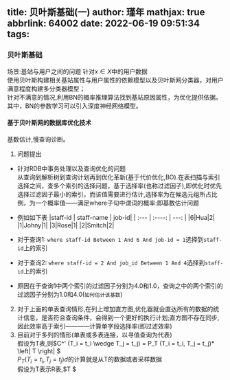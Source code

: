 title: 贝叶斯基础(一)
author: 瑾年
mathjax: true
abbrlink: 64002
date: 2022-06-19 09:51:34
tags:
---
### 贝叶斯基础
场景:基站与用户之间的问题
针对$x \in X$中的用户数据  
使用贝叶斯构建相关基站属性与用户属性的依赖模型以及贝叶斯网分类器，对用户满意程度构建多分类器模型；  
针对不满意的情况,利用BN的概率推理算法找到基站原因属性，为优化提供依据。  
其中，BN的参数学习可以引入深度神经网络模型。  
#### 基于贝叶斯网的数据库优化技术
基数估计,慢查询诊断。
1. 问题提出
  * 针对RDB中事务处理以及查询优化的问题  
    从查询到解析树到查询计划再到优化革新(基于代价优化,BO).在表扫描与索引选择之间，查多个索引的选择问题，基于选择率(也称过滤因子),即优化时优先选择过滤因子最小的索引，而该值需要进行估计,选择率为在候选元组所占比例，为一个概率值——满足where子句中谓词的概率:即基数估计问题
   * 例如如下表
      |staff-id | staff-name | job-id|
      | :---        |    :----:   |          ---: | 
      |6|Hua|2|
      |1|Johny|1|
      |3|Rose|1|
      |2|Smitch|2|  
      
  * 对于查询1: `where staff-id Between 1 And 6 And job-id = 1`选择到`staff-id`上的索引  
  * 对于查询2: `where staff-id = 2 And job_id Between 1 And 4`选择到`staff-id`上的索引  
  * 原因在于查询1中两个索引的过滤因子分别为4.0和1.0，查询之中的两个索引的过滤因子分别为1.0和4.0(`如何估计该基数`)
2. 对于上面的单表查询情形,在列上增加直方图,优化器就会直达所有的数据的统计信息，是否符合查询条件，会得到一个更好的执行计划;直方图不存在同步,因此效率高于索引————计算单字段选择率(即过滤效率)
3. 目前对于多列的情形(单表或多表连接，以寻值查询为代表)    
   假设为T表,则$C^' (T_i = t_i \wedge T_j = t_j) = P_T (T_i = t_i, T_j = t_j)* \left| T \right| $  
   $P_T(T_i = t_i, T_j = t_j)d$的计算就是从T的数据或者采样数据  
   假设为T表示R表,$T $